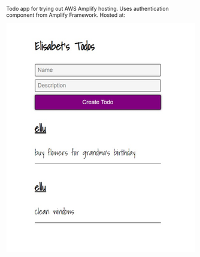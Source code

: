Todo app for trying out AWS Amplify hosting. Uses authentication component from Amplify Framework. Hosted at: 

![todo list](todo2.jpg)